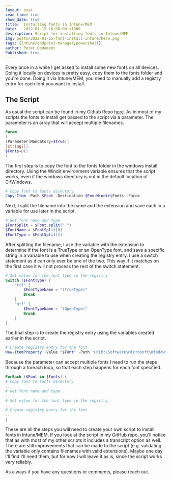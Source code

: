 ```yaml
---
layout: post
read_time: true
show_date: true
title:  Installing fonts in Intune/MEM
date:   2022-01-15 10:00:00 +1000
description: Script for installing fonts in Intune/MEM
img: posts/2022-01-15-font-install-intune/hero.png
tags: [intune/endpoint-manager,powershell]
author: Peter Dodemont
Published: true
---
```

Every once in a while I get asked to install some new fonts on all devices. Doing it locally on devices is pretty easy, copy them to the fonts folder and you're done. Doing it via Intune/MEM, you need to manually add a registry entry for each font you want to install.

## The Script
As usual the script can be found in my Github Repo [here](https://github.com/PeterDodemont/Scripts/tree/main/Install-Scripts).
As in most of my scripts the fonts to install get passed to the script via a parameter. The parameter is an array that will accept multiple filenames.
```powershell
Param
(
[Parameter(Mandatory=$true)]
[string[]]
$Fonts=@()
)
```

The first step is to copy the font to the fonts folder in the windows install directory. Using the Windir environment variable ensures that the script works, even if the windows directory is not in the default location of C:\Windows.
```powershell
# Copy font to fonts directory
Copy-Item -Path $Font -Destination $Env:Windir\Fonts -Force
```

Next, I split the filename into the name and the extension and save each in a variable for use later in the script.
```powershell
# Get font name and type
$FontSplit = $Font.split(".")
$FontName = $FontSplit[0]
$FontType = $FontSplit[1]
```

After splitting the filename, I use the variable with the extension to determine if the font is a TrueType or an OpenType font, and save a specific string in a variable to use when creating the registry entry. I use a switch statement as it can only ever be one of the two. This way if it matches on the first case it will not process the rest of the switch statement.
```powershell
# Set value for the font type in the registry
Switch ($FontType) {
    "ttf" {
        $FontTypeName = "(TrueType)"
        Break
    }
    "otf" {
        $FontTypeName = "(OpenType)"
        Break
    }
}
```

The final step is to create the registry entry using the variables created earlier in the script.
```powershell
# Create registry entry for the font
New-ItemProperty -Value "$Font" -Path "HKLM:\Software\Microsoft\Windows NT\CurrentVersion\Fonts" -PropertyType string -Name "$FontName $FontTypeName" -Force > $null
```

Because the parameter can accept multiple fonts I need to run the steps through a foreach loop, so that each step happens for each font specified.
```powershell
ForEach ($Font in $Fonts) {
# Copy font to fonts directory
...
# Get font name and type
...
# Set value for the font type in the registry
...
# Create registry entry for the font
...
}
```

These are all the steps you will need to create your own script to install fonts in Intune/MEM. If you look at the script in my GitHub repo, you'll notice that as with most of my other scripts it includes a transcript option as well.
There are still improvements that can be made to the script (e.g. validating the variable only contains filenames with valid extensions). Maybe one day I'll find I'll need them, but for now I will leave it as is, since the script works very reliably.

As always if you have any questions or comments, please reach out.